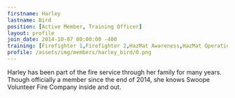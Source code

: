 ```yaml
---
firstname: Harley
lastname: Bird
position: [Active Member, Training Officer]
layout: profile
join_date: 2014-10-07 00:00:00 -400
training: [Firefighter 1,Firefighter 2,HazMat Awareness,HazMat Operations,Vehicle Rescue,CPR]
profile: /assets/img/members/harley_bird/0.png
---
```

Harley has been part of the fire service through her family for many years. Though officially a member since the end of 2014, she knows Swoope Volunteer Fire Company inside and out.